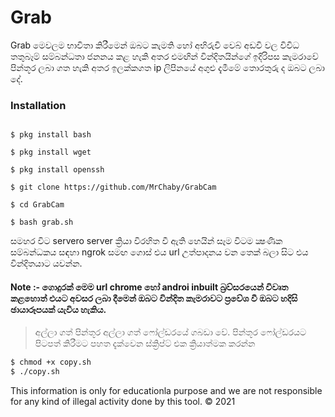 # Grab
                                                   
<p>Grab මෙවලම භාවිතා කිරීමෙන් ඔබට කැමති හෝ අභිරුචි වෙබ් අඩවි වල විවිධ තතුබෑම් සම්බන්ධතා ජනනය කළ හැකි අතර එමඟින් වින්දිතයින්ගේ ඉදිරිපස කැමරාවේ පින්තූර ලබා ගත හැකි අතර ඉලක්කගත ip ලිපිනයේ අගුළු දැමීමේ තොරතුරු ද ඔබට ලබා දේ.
<p1>

<h3>Installation</h3>

```$ pkg install php
  
$ pkg install bash

$ pkg install wget

$ pkg install openssh

$ git clone https://github.com/MrChaby/GrabCam

$ cd GrabCam

$ bash grab.sh
```
  
<p>සමහර විට servero server ක්‍රියා විරහිත වී ඇති හෙයින් සෑම විටම ක්‍ෂණික සම්බන්ධකය සඳහා ngrok සමඟ ගොස් එය url උත්පාදනය වන තෙක් බලා සිට එය වින්දිතයාට යවන්න.
</p>
 
<h4>Note :- ගොදුරක් මෙම url chrome  හෝ androi inbuilt  බ්‍රව්සරයෙන් විවෘත කළහොත් එයට අවසර ලබා දීමෙන් ඔබට වින්දිත කැමරාවට ප්‍රවේශ වී ඔබට හදිසි ඡායාරූපයක් යැවිය හැකිය.
</h4>

>අල්ලා ගත් පින්තූර අල්ලා ගත් ෆෝල්ඩරයේ ගබඩා වේ. පින්තූර ෆෝල්ඩරයට පිටපත් කිරීමට පහත දැක්වෙන ස්ක්‍රිප්ට් එක ක්‍රියාත්මක කරන්න

```bash
$ chmod +x copy.sh
$ ./copy.sh
```

This information is only for educationla purpose and we are not responsible for any kind of illegal activity done by this tool.
  © 2021
